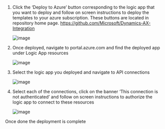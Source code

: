 1.	Click the ‘Deploy to Azure’ button corresponding to the logic app that you want to deploy and follow on screen instructions to deploy the templates to your azure subscription. 
These buttons are located in repository home page. https://github.com/Microsoft/Dynamics-AX-Integration

      ![image](https://user-images.githubusercontent.com/22554479/27505678-c4568c9e-585a-11e7-818f-d13181a48854.png)

2.	Once deployed, navigate to portal.azure.com and find the deployed app under Logic App resources

      ![image](https://user-images.githubusercontent.com/22554479/27505686-eb3a6542-585a-11e7-9343-d4a931d062bc.png)
                
3.	Select the logic app you deployed and navigate to API connections

      ![image](https://user-images.githubusercontent.com/22554479/27505700-06ba106a-585b-11e7-905d-5a75f1f67253.png)

4.	Select each of the connections, click on the banner ‘This connection is not authenticated’ and follow on screen instructions to authorize the logic app to connect to these resources
 
      ![image](https://user-images.githubusercontent.com/22554479/27505703-14b292a0-585b-11e7-92f7-f13357ea8362.png)

Once done the deployment is complete
